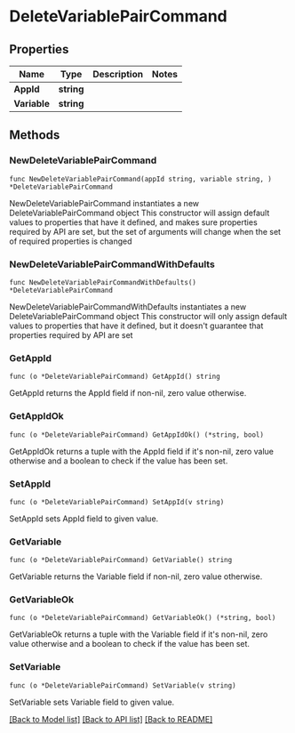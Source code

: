 # DeleteVariablePairCommand

## Properties

Name | Type | Description | Notes
------------ | ------------- | ------------- | -------------
**AppId** | **string** |  | 
**Variable** | **string** |  | 

## Methods

### NewDeleteVariablePairCommand

`func NewDeleteVariablePairCommand(appId string, variable string, ) *DeleteVariablePairCommand`

NewDeleteVariablePairCommand instantiates a new DeleteVariablePairCommand object
This constructor will assign default values to properties that have it defined,
and makes sure properties required by API are set, but the set of arguments
will change when the set of required properties is changed

### NewDeleteVariablePairCommandWithDefaults

`func NewDeleteVariablePairCommandWithDefaults() *DeleteVariablePairCommand`

NewDeleteVariablePairCommandWithDefaults instantiates a new DeleteVariablePairCommand object
This constructor will only assign default values to properties that have it defined,
but it doesn't guarantee that properties required by API are set

### GetAppId

`func (o *DeleteVariablePairCommand) GetAppId() string`

GetAppId returns the AppId field if non-nil, zero value otherwise.

### GetAppIdOk

`func (o *DeleteVariablePairCommand) GetAppIdOk() (*string, bool)`

GetAppIdOk returns a tuple with the AppId field if it's non-nil, zero value otherwise
and a boolean to check if the value has been set.

### SetAppId

`func (o *DeleteVariablePairCommand) SetAppId(v string)`

SetAppId sets AppId field to given value.


### GetVariable

`func (o *DeleteVariablePairCommand) GetVariable() string`

GetVariable returns the Variable field if non-nil, zero value otherwise.

### GetVariableOk

`func (o *DeleteVariablePairCommand) GetVariableOk() (*string, bool)`

GetVariableOk returns a tuple with the Variable field if it's non-nil, zero value otherwise
and a boolean to check if the value has been set.

### SetVariable

`func (o *DeleteVariablePairCommand) SetVariable(v string)`

SetVariable sets Variable field to given value.



[[Back to Model list]](../README.md#documentation-for-models) [[Back to API list]](../README.md#documentation-for-api-endpoints) [[Back to README]](../README.md)


